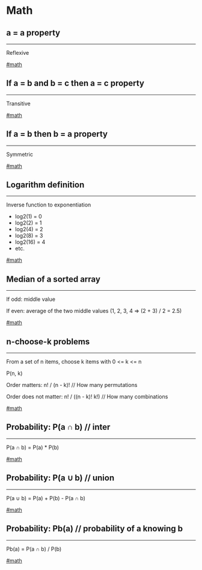 # Math

## a = a property

----

Reflexive

[#math](math.md)

## If a = b and b = c then a = c property

----

Transitive

[#math](math.md)

## If a = b then b = a property

----

Symmetric

[#math](math.md)

## Logarithm definition

----

Inverse function to exponentiation

- log2(1) = 0
- log2(2) = 1
- log2(4) = 2
- log2(8) = 3
- log2(16) = 4
- etc.

[#math](math.md)

## Median of a sorted array

----

If odd: middle value

If even: average of the two middle values (1, 2, 3, 4 => (2 + 3) / 2 = 2.5)

[#math](math.md)

## n-choose-k problems

----

From a set of n items, choose k items with 0 <= k <= n

P(n, k)

Order matters: n! / (n - k)! // How many permutations

Order does not matter: n! / ((n - k)! k!) // How many combinations

[#math](math.md)

## Probability: P(a ∩ b) // inter

----

P(a ∩ b) = P(a) * P(b)

[#math](math.md)

## Probability: P(a ∪ b) // union

----

P(a ∪ b) = P(a) + P(b) - P(a ∩ b)

[#math](math.md)

## Probability: Pb(a) // probability of a knowing b

----

Pb(a) = P(a ∩ b) / P(b)

[#math](math.md)